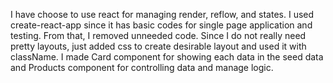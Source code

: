 I have choose to use react for managing render, reflow, and states.
I used create-react-app since it has basic codes for single page application and testing. From that, I removed unneeded code.
Since I do not really need pretty layouts, just added css to create desirable layout and used it with className.
I made Card component for showing each data in the seed data and Products component for controlling data and manage logic.